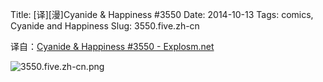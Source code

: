 Title: [译][漫]Cyanide & Happiness #3550
Date: 2014-10-13
Tags: comics, Cyanide and Happiness
Slug: 3550.five.zh-cn

译自：[Cyanide & Happiness #3550 - Explosm.net](http://explosm.net/comics/3550/)


![3550.five.zh-cn.png](/static/images/comics/3550.five.zh-cn.png)
